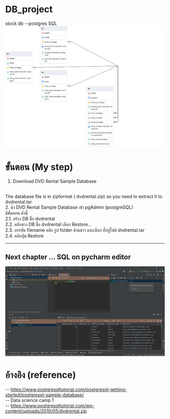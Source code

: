 # DB_project
stock db --postgres SQL
<img src = "https://github.com/siriMallika/DB_project/blob/main/product_erd%402x_generate_ERD.png">



# ขั้นตอน (My step)
1. Download DVD Rental Sample Database
<br>
The database file is in zipformat ( dvdrental.zip) so you need to extract it to  dvdrental.tar
<br>
2. นำ DVD Rental Sample Database เข้า pgAdmin (postgreSQL)
<br>
มีขั้นตอน ดังนี้ 
<br>
2.1. สร้าง DB ชื่อ dvdrental
<br>
2.2. คลิกขวา DB ชื่อ dvdrental เลือก Restore...
<br>
2.3. บรรทัด filename คลิก รูป folder ด้านขวา และเลือก ที่อยู่ไฟล์ dvdrental.tar
<br>
2.4. คลิกปุ่ม Restore

-----
Next chapter ... SQL on pycharm editor
-----
<img src="https://github.com/siriMallika/DB_project/blob/main/Screenshot%20(51).png">

# อ้างอิง (reference)
-- https://www.postgresqltutorial.com/postgresql-getting-started/postgresql-sample-database/
<br>
-- Data science camp 1
<br>
-- https://www.postgresqltutorial.com/wp-content/uploads/2019/05/dvdrental.zip
